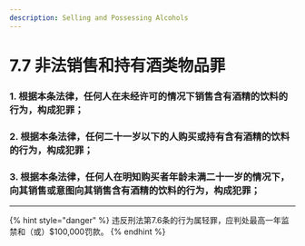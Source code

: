 ```yaml
---
description: Selling and Possessing Alcohols
---
```


# 7.7 非法销售和持有酒类物品罪

### 1. 根据本条法律，任何人在未经许可的情况下销售含有酒精的饮料的行为，构成犯罪；


### 2. 根据本条法律，任何二十一岁以下的人购买或持有含有酒精的饮料的行为，构成犯罪；


### 3. 根据本条法律，任何人在明知购买者年龄未满二十一岁的情况下，向其销售或意图向其销售含有酒精的饮料的行为，构成犯罪；

***

{% hint style="danger" %}
违反刑法第7.6条的行为属轻罪，应判处最高一年监禁和（或）$100,000罚款。
{% endhint %}
